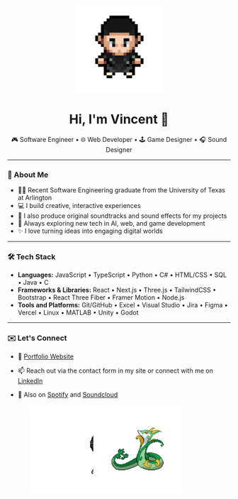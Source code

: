 <!-- Header Image or Animated Avatar -->
<p align="center">
  <img src="TrainerVincentupdate.gif" alt="Trainer Vincent walking" width="200"/>
</p>

<h1 align="center">Hi, I'm Vincent 👋</h1>

<p align="center">
  🎮 Software Engineer • 🌐 Web Developer • 🕹️ Game Designer • 🎧 Sound Designer  
</p>

---

### 🧠 About Me

- 👨‍🎓 Recent Software Engineering graduate from the University of Texas at Arlington  
- 💻 I build creative, interactive experiences  
- 🎵 I also produce original soundtracks and sound effects for my projects  
- 🤖 Always exploring new tech in AI, web, and game development  
- ✨ I love turning ideas into engaging digital worlds

---

### 🛠️ Tech Stack

- **Languages:**   JavaScript • TypeScript • Python • C# • HTML/CSS • SQL • Java • C
- **Frameworks & Libraries:**  React • Next.js • Three.js • TailwindCSS • Bootstrap • React Three Fiber • Framer Motion • Node.js
- **Tools and Platforms:**       Git/GitHub • Excel • Visual Studio • Jira • Figma • Vercel • Linux • MATLAB • Unity • Godot

---

### ✉️ Let's Connect

- 💼 [Portfolio Website](https://vincentnguyen.vercel.app)

- 📫 Reach out via the contact form in my site or connect with me on [LinkedIn](https://www.linkedin.com/in/vincent-huu-nguyen/)  

- 🎵 Also on [Spotify](https://open.spotify.com/artist/5qp1vNdznp5vqk6Kvl0oUu?si=bD0Vou67SCOcT5h6iZUuvw) and [Soundcloud](https://soundcloud.com/kingvincev)

<p align="center">
  <img src="Trainer_Vincent_Q.png" alt="Trainer Vincent" width="200"/>
  <span style="position: relative; left: -60px;">
    <img src="serperior.gif" alt="Serperior" width="200"/>
  </span>
</p>
